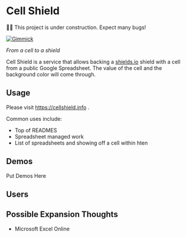 # Cell Shield

👷‍♂️ This project is under construction. Expect many bugs!

[![Gimmick](https://shields.io/endpoint?url=https%3A%2F%2Fcellshield.info%2Fgs%3FspreadSheetId%3D1HF_u-a4gQpUFO12kToJg3h7Iu8lD1yZrL3-POmsRrDE%26cellRange%3DA2)](https://docs.google.com/spreadsheets/d/1HF_u-a4gQpUFO12kToJg3h7Iu8lD1yZrL3-POmsRrDE/edit#gid=0&range=A2)


*From a cell to a shield*

Cell Shield is a service that allows backing a [shields.io][shio] shield with
a cell from a public Google Spreadsheet. The value of the cell and the background color will come through.

## Usage

Please visit https://cellshield.info .

Common uses include:

* Top of READMES
* Spreadsheet managed work
* List of spreadsheets and showing off a cell within hten

## Demos

Put Demos Here

## Users

## Possible Expansion Thoughts

* Microsoft Excel Online

[shio]: https://shields.io/